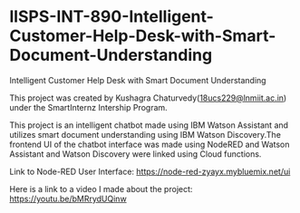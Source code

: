 # llSPS-INT-890-Intelligent-Customer-Help-Desk-with-Smart-Document-Understanding
Intelligent Customer Help Desk with Smart Document Understanding

This project was created by Kushagra Chaturvedy(18ucs229@lnmiit.ac.in) under the SmartInternz Intership Program. 

This project is an intelligent chatbot made using IBM Watson Assistant and utilizes smart document understanding using IBM Watson Discovery.The frontend UI of the chatbot interface was made using NodeRED and Watson Assistant and Watson Discovery were linked using Cloud functions.

Link to Node-RED User Interface: https://node-red-zyayx.mybluemix.net/ui

Here is a link to a video I made about the project: https://youtu.be/bMRrydUQinw
